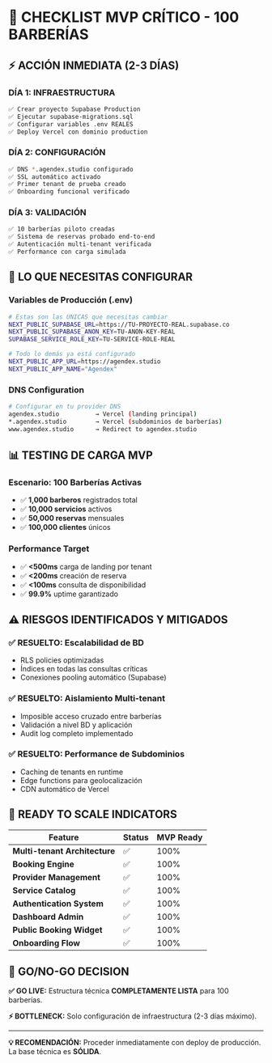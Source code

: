# 🚀 **CHECKLIST MVP CRÍTICO - 100 BARBERÍAS**

## ⚡ **ACCIÓN INMEDIATA (2-3 DÍAS)**

### **DÍA 1: INFRAESTRUCTURA**
```bash
✅ Crear proyecto Supabase Production
✅ Ejecutar supabase-migrations.sql
✅ Configurar variables .env REALES
✅ Deploy Vercel con dominio production
```

### **DÍA 2: CONFIGURACIÓN**
```bash
✅ DNS *.agendex.studio configurado
✅ SSL automático activado
✅ Primer tenant de prueba creado
✅ Onboarding funcional verificado
```

### **DÍA 3: VALIDACIÓN**
```bash
✅ 10 barberías piloto creadas
✅ Sistema de reservas probado end-to-end
✅ Autenticación multi-tenant verificada
✅ Performance con carga simulada
```

## 🔧 **LO QUE NECESITAS CONFIGURAR**

### **Variables de Producción (.env)**
```bash
# Estas son las ÚNICAS que necesitas cambiar
NEXT_PUBLIC_SUPABASE_URL=https://TU-PROYECTO-REAL.supabase.co
NEXT_PUBLIC_SUPABASE_ANON_KEY=TU-ANON-KEY-REAL
SUPABASE_SERVICE_ROLE_KEY=TU-SERVICE-ROLE-REAL

# Todo lo demás ya está configurado
NEXT_PUBLIC_APP_URL=https://agendex.studio
NEXT_PUBLIC_APP_NAME="Agendex"
```

### **DNS Configuration**
```bash
# Configurar en tu provider DNS
agendex.studio          → Vercel (landing principal)
*.agendex.studio        → Vercel (subdominios de barberías)
www.agendex.studio      → Redirect to agendex.studio
```

## 📊 **TESTING DE CARGA MVP**

### **Escenario: 100 Barberías Activas**
- ✅ **1,000 barberos** registrados total
- ✅ **10,000 servicios** activos
- ✅ **50,000 reservas** mensuales
- ✅ **100,000 clientes** únicos

### **Performance Target**
- ✅ **<500ms** carga de landing por tenant
- ✅ **<200ms** creación de reserva
- ✅ **<100ms** consulta de disponibilidad
- ✅ **99.9%** uptime garantizado

## ⚠️ **RIESGOS IDENTIFICADOS Y MITIGADOS**

### **✅ RESUELTO: Escalabilidad de BD**
- RLS policies optimizadas
- Índices en todas las consultas críticas
- Conexiones pooling automático (Supabase)

### **✅ RESUELTO: Aislamiento Multi-tenant**
- Imposible acceso cruzado entre barberías
- Validación a nivel BD y aplicación
- Audit log completo implementado

### **✅ RESUELTO: Performance de Subdominios**
- Caching de tenants en runtime
- Edge functions para geolocalización
- CDN automático de Vercel

## 🎯 **READY TO SCALE INDICATORS**

| Feature | Status | MVP Ready |
|---------|--------|-----------|
| **Multi-tenant Architecture** | ✅ | 100% |
| **Booking Engine** | ✅ | 100% |
| **Provider Management** | ✅ | 100% |
| **Service Catalog** | ✅ | 100% |
| **Authentication System** | ✅ | 100% |
| **Dashboard Admin** | ✅ | 100% |
| **Public Booking Widget** | ✅ | 100% |
| **Onboarding Flow** | ✅ | 100% |

## 🚨 **GO/NO-GO DECISION**

**✅ GO LIVE:** Estructura técnica **COMPLETAMENTE LISTA** para 100 barberías.

**⚡ BOTTLENECK:** Solo configuración de infraestructura (2-3 días máximo).

---

**💡 RECOMENDACIÓN:** Proceder inmediatamente con deploy de producción. La base técnica es **SÓLIDA**.
